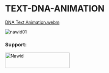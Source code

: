 # TEXT-DNA-ANIMATION

[DNA Text Animation.webm](https://github.com/Nawid01/TEXT-DNA-ANIMATION/assets/146708733/e46cb6db-72b8-40d7-a94c-91a63a820d07)

<p align="left"> <img src="https://komarev.com/ghpvc/?username=nawid01&label=Profile%20views&color=0e75b6&style=flat" alt="nawid01" /> </p>

<h3 align="left">Support:</h3>
<p><a href="https://www.buymeacoffee.com/Nawid"> <img align="left" src="https://cdn.buymeacoffee.com/buttons/v2/default-yellow.png" height="50" width="210" alt="Nawid" /></a></p><br><br>
